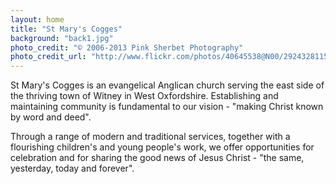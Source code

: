 ```yaml
---
layout: home
title: "St Mary's Cogges"
background: "back1.jpg"
photo_credit: "© 2006-2013 Pink Sherbet Photography"
photo_credit_url: "http://www.flickr.com/photos/40645538@N00/2924328115/"
---
```


St Mary's Cogges is an evangelical Anglican church serving the east side of the thriving town of Witney in West Oxfordshire. Establishing and maintaining community is fundamental to our vision - "making Christ known by word and deed".

Through a range of modern and traditional services, together with a flourishing children's and young people's work, we offer opportunities for celebration and for sharing the good news of Jesus Christ - "the same, yesterday, today and forever".